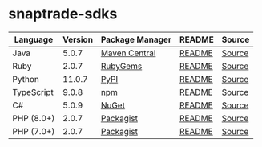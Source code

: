 # snaptrade-sdks

|Language|Version|Package Manager|README|Source|
|-|-|-|-|-|
|Java|5.0.7|[Maven Central](https://central.sonatype.com/artifact/com.konfigthis/snaptrade-java-sdk/5.0.7)|[README](https://github.com/passiv/snaptrade-sdks/tree/master/sdks/java#readme)|[Source](https://github.com/passiv/snaptrade-sdks/tree/master/sdks/java)|
|Ruby|2.0.7|[RubyGems](https://rubygems.org/gems/snaptrade/versions/2.0.7)|[README](https://github.com/passiv/snaptrade-sdks/tree/master/sdks/ruby#readme)|[Source](https://github.com/passiv/snaptrade-sdks/tree/master/sdks/ruby)|
|Python|11.0.7|[PyPI](https://pypi.org/project/snaptrade-python-sdk/11.0.7)|[README](https://github.com/passiv/snaptrade-sdks/tree/master/sdks/python#readme)|[Source](https://github.com/passiv/snaptrade-sdks/tree/master/sdks/python)|
|TypeScript|9.0.8|[npm](https://www.npmjs.com/package/snaptrade-typescript-sdk/v/9.0.8)|[README](https://github.com/passiv/snaptrade-sdks/tree/master/sdks/typescript#readme)|[Source](https://github.com/passiv/snaptrade-sdks/tree/master/sdks/typescript)|
|C#|5.0.9|[NuGet](https://nuget.org/packages/SnapTrade.Net/5.0.9)|[README](https://github.com/passiv/snaptrade-sdks/tree/master/sdks/csharp#readme)|[Source](https://github.com/passiv/snaptrade-sdks/tree/master/sdks/csharp)|
|PHP (8.0+)|2.0.7|[Packagist](https://packagist.org/packages/konfig/snaptrade-php-sdk#2.0.7)|[README](https://github.com/passiv/snaptrade-php-sdk#readme)|[Source](https://github.com/passiv/snaptrade-php-sdk)|
|PHP (7.0+)|2.0.7|[Packagist](https://packagist.org/packages/konfig/snaptrade-php-7-sdk#2.0.7)|[README](https://github.com/passiv/snaptrade-php-7-sdk#readme)|[Source](https://github.com/passiv/snaptrade-php-7-sdk)|